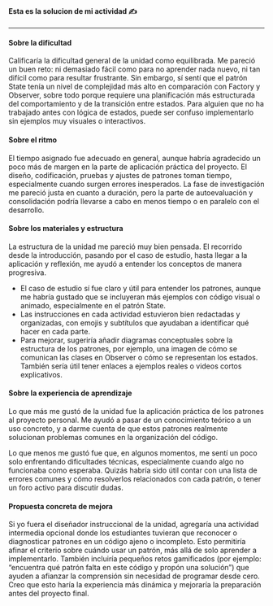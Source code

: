 #### Esta es la solucion de mi actividad ✍️
---

#### **Sobre la dificultad**
Calificaría la dificultad general de la unidad como equilibrada. Me pareció un buen reto: ni demasiado fácil como para no aprender nada nuevo, ni tan difícil como para resultar frustrante. Sin embargo, sí sentí que el patrón State tenía un nivel de complejidad más alto en comparación con Factory y Observer, sobre todo porque requiere una planificación más estructurada del comportamiento y de la transición entre estados. Para alguien que no ha trabajado antes con lógica de estados, puede ser confuso implementarlo sin ejemplos muy visuales o interactivos.

#### **Sobre el ritmo**
El tiempo asignado fue adecuado en general, aunque habría agradecido un poco más de margen en la parte de aplicación práctica del proyecto. El diseño, codificación, pruebas y ajustes de patrones toman tiempo, especialmente cuando surgen errores inesperados. La fase de investigación me pareció justa en cuanto a duración, pero la parte de autoevaluación y consolidación podría llevarse a cabo en menos tiempo o en paralelo con el desarrollo.

#### **Sobre los materiales y estructura**
La estructura de la unidad me pareció muy bien pensada. El recorrido desde la introducción, pasando por el caso de estudio, hasta llegar a la aplicación y reflexión, me ayudó a entender los conceptos de manera progresiva.
- El caso de estudio sí fue claro y útil para entender los patrones, aunque me habría gustado que se incluyeran más ejemplos con código visual o animado, especialmente en el patrón State.
- Las instrucciones en cada actividad estuvieron bien redactadas y organizadas, con emojis y subtítulos que ayudaban a identificar qué hacer en cada parte.
- Para mejorar, sugeriría añadir diagramas conceptuales sobre la estructura de los patrones, por ejemplo, una imagen de cómo se comunican las clases en Observer o cómo se representan los estados. También sería útil tener enlaces a ejemplos reales o videos cortos explicativos.

#### **Sobre la experiencia de aprendizaje**
Lo que más me gustó de la unidad fue la aplicación práctica de los patrones al proyecto personal. Me ayudó a pasar de un conocimiento teórico a un uso concreto, y a darme cuenta de que estos patrones realmente solucionan problemas comunes en la organización del código.

Lo que menos me gustó fue que, en algunos momentos, me sentí un poco solo enfrentando dificultades técnicas, especialmente cuando algo no funcionaba como esperaba. Quizás habría sido útil contar con una lista de errores comunes y cómo resolverlos relacionados con cada patrón, o tener un foro activo para discutir dudas.

#### **Propuesta concreta de mejora**
Si yo fuera el diseñador instruccional de la unidad, agregaría una actividad intermedia opcional donde los estudiantes tuvieran que reconocer o diagnosticar patrones en un código ajeno o incompleto. Esto permitiría afinar el criterio sobre cuándo usar un patrón, más allá de solo aprender a implementarlo. También incluiría pequeños retos gamificados (por ejemplo: “encuentra qué patrón falta en este código y propón una solución”) que ayuden a afianzar la comprensión sin necesidad de programar desde cero. Creo que esto haría la experiencia más dinámica y mejoraría la preparación antes del proyecto final.